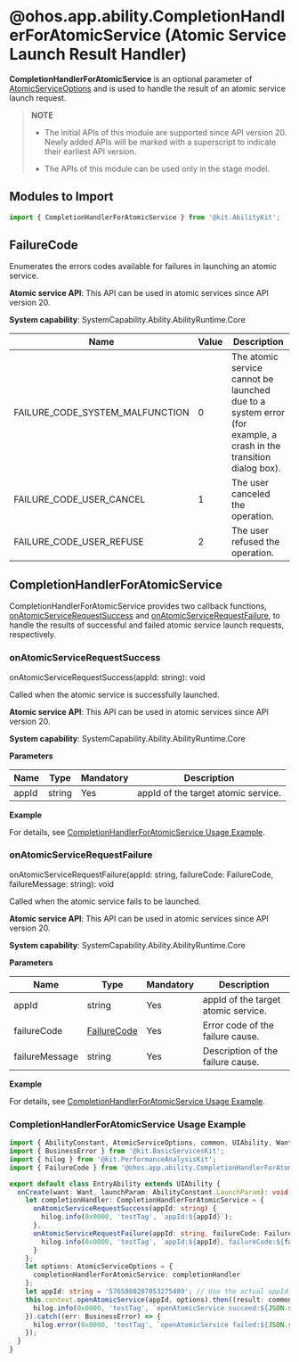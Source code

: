 # @ohos.app.ability.CompletionHandlerForAtomicService (Atomic Service Launch Result Handler)
<!--Kit: Ability Kit-->
<!--Subsystem: Ability-->
<!--Owner: @littlejerry1; @wendel; @Luobniz21-->
<!--Designer: @ccllee1-->
<!--Tester: @lixueqing513-->
<!--Adviser: @huipeizi-->

**CompletionHandlerForAtomicService** is an optional parameter of [AtomicServiceOptions](js-apis-app-ability-atomicServiceOptions.md) and is used to handle the result of an atomic service launch request.


> **NOTE**
>
> - The initial APIs of this module are supported since API version 20. Newly added APIs will be marked with a superscript to indicate their earliest API version.
>
> - The APIs of this module can be used only in the stage model.

## Modules to Import

```ts
import { CompletionHandlerForAtomicService } from '@kit.AbilityKit';
```

## FailureCode

Enumerates the errors codes available for failures in launching an atomic service.

**Atomic service API**: This API can be used in atomic services since API version 20.

**System capability**: SystemCapability.Ability.AbilityRuntime.Core

| Name                                    | Value  | Description                                      |
| ---------------------------------------- | ---- | ---------------------------------------- |
| FAILURE_CODE_SYSTEM_MALFUNCTION     | 0    | The atomic service cannot be launched due to a system error (for example, a crash in the transition dialog box).|
| FAILURE_CODE_USER_CANCEL            | 1    | The user canceled the operation.|
| FAILURE_CODE_USER_REFUSE            | 2    | The user refused the operation.|

## CompletionHandlerForAtomicService

CompletionHandlerForAtomicService provides two callback functions, [onAtomicServiceRequestSuccess](#onatomicservicerequestsuccess) and [onAtomicServiceRequestFailure](#onatomicservicerequestfailure), to handle the results of successful and failed atomic service launch requests, respectively.

### onAtomicServiceRequestSuccess

onAtomicServiceRequestSuccess(appId: string): void

Called when the atomic service is successfully launched.

**Atomic service API**: This API can be used in atomic services since API version 20.

**System capability**: SystemCapability.Ability.AbilityRuntime.Core

**Parameters**

| Name| Type| Mandatory| Description|
| -------- | -------- | -------- | -------- |
| appId | string | Yes| appId of the target atomic service.|

**Example**

For details, see [CompletionHandlerForAtomicService Usage Example](#completionhandlerforatomicservice-usage-example).

### onAtomicServiceRequestFailure

onAtomicServiceRequestFailure(appId: string, failureCode: FailureCode, failureMessage: string): void

Called when the atomic service fails to be launched.

**Atomic service API**: This API can be used in atomic services since API version 20.

**System capability**: SystemCapability.Ability.AbilityRuntime.Core

**Parameters**

| Name| Type| Mandatory| Description|
| -------- | -------- | -------- | -------- |
| appId | string | Yes| appId of the target atomic service.|
| failureCode | [FailureCode](#failurecode) | Yes| Error code of the failure cause.|
| failureMessage | string | Yes| Description of the failure cause.|

**Example**

For details, see [CompletionHandlerForAtomicService Usage Example](#completionhandlerforatomicservice-usage-example).

### CompletionHandlerForAtomicService Usage Example

```ts
import { AbilityConstant, AtomicServiceOptions, common, UIAbility, Want, CompletionHandlerForAtomicService } from '@kit.AbilityKit';
import { BusinessError } from '@kit.BasicServicesKit';
import { hilog } from '@kit.PerformanceAnalysisKit';
import { FailureCode } from '@ohos.app.ability.CompletionHandlerForAtomicService';

export default class EntryAbility extends UIAbility {
  onCreate(want: Want, launchParam: AbilityConstant.LaunchParam): void {
    let completionHandler: CompletionHandlerForAtomicService = {
      onAtomicServiceRequestSuccess(appId: string) {
        hilog.info(0x0000, 'testTag', `appId:${appId}`);
      },
      onAtomicServiceRequestFailure(appId: string, failureCode: FailureCode, failureMessage: string) {
        hilog.info(0x0000, 'testTag', `appId:${appId}, failureCode:${failureCode}, failureMessage:${failureMessage}`);
      }
    };
    let options: AtomicServiceOptions = {
      completionHandlerForAtomicService: completionHandler
    };
    let appId: string = '5765880207853275489'; // Use the actual appId.
    this.context.openAtomicService(appId, options).then((result: common.AbilityResult) => {
      hilog.info(0x0000, 'testTag', `openAtomicService succeed:${JSON.stringify(result)}`);
    }).catch((err: BusinessError) => {
      hilog.error(0x0000, 'testTag', `openAtomicService failed:${JSON.stringify(err)}`);
    });
  }
}

```
